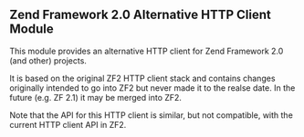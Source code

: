 Zend Framework 2.0 Alternative HTTP Client Module
-------------------------------------------------

This module provides an alternative HTTP client for Zend 
Framework 2.0 (and other) projects. 

It is based on the original ZF2 HTTP client stack and contains
changes originally intended to go into ZF2 but never made it to
the realse date. In the future (e.g. ZF 2.1) it may be merged 
into ZF2. 

Note that the API for this HTTP client is similar, but not 
compatible, with the current HTTP client API in ZF2. 


